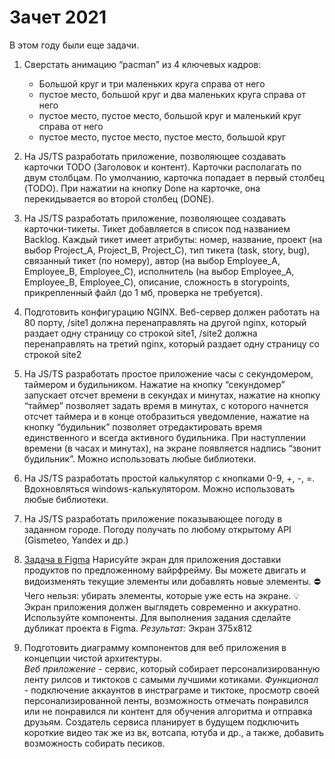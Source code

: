 # Зачет 2021

В этом году были еще задачи. 

1. Сверстать анимацию “pacman” из 4 ключевых кадров:
   * Большой круг и три маленьких круга справа от него
   * пустое место, большой круг и два маленьких круга справа от него
   * пустое место, пустое место, большой круг и маленький круг справа от него
   * пустое место, пустое место, пустое место, большой круг

2. На JS/TS разработать приложение, позволяющее создавать карточки TODO (Заголовок и контент). Карточки располагать по двум столбцам. По умолчанию, карточка попадает в первый столбец (TODO). При нажатии на кнопку Done на карточке, она перекидывается во второй столбец (DONE).

3. На JS/TS разработать приложение, позволяющее создавать карточки-тикеты. Тикет добавляется в список под названием Backlog. Каждый тикет имеет атрибуты: номер, название, проект (на выбор Project_A, Project_B, Project_C), тип тикета (task, story, bug), связанный тикет (по номеру), автор (на выбор Employee_A, Employee_B, Employee_C), исполнитель (на выбор Employee_A, Employee_B, Employee_C), описание, сложность в storypoints, прикрепленный файл (до 1 мб, проверка не требуется).

4. Подготовить конфигурацию NGINX. Веб-сервер должен работать на 80 порту, /site1 должна перенаправлять на другой nginx, который раздает одну страницу со строкой site1, /site2 должна перенаправлять на третий nginx, который раздает одну страницу со строкой site2 

5. На JS/TS разработать простое приложение часы с секундомером, таймером и будильником. Нажатие на кнопку “секундомер” запускает отсчет времени в секундах и минутах, нажатие на кнопку “таймер” позволяет задать время в минутах, с которого начнется отсчет таймера и в конце отобразиться уведомление, нажатие на кнопку “будильник” позволяет отредактировать время единственного и всегда активного будильника. При наступлении времени (в часах и минутах), на экране появляется надпись “звонит будильник”. Можно использовать любые библиотеки. 

6. На JS/TS разработать простой калькулятор с кнопками 0-9, +, -, =. Вдохновляться windows-калькулятором. Можно использовать любые библиотеки.  

7. На JS/TS разработать приложение показывающее погоду в заданном городе. Погоду получать по любому открытому API (Gismeteo, Yandex и др.)  

8. [Задача в Figma](https://www.figma.com/file/BxnULxCWQBKEac2uLwao2s/Design-Tasks) 
   Нарисуйте экран для приложения доставки продуктов по предложенному вайрфрейму. Вы можете двигать и видоизменять текущие элементы или добавлять новые элементы.
   ⛔️ Чего нельзя: убирать элементы, которые уже есть на экране.
   💡 Экран приложения должен выглядеть современно и аккуратно. Используйте компоненты.
	Для выполнения задания сделайте дубликат проекта в Figma.
	*Результат:* Экран 375x812

9.  Подготовить диаграмму компонентов для веб приложения в концепции чистой архитектуры.  
    *Веб приложение* - сервис, который собирает персонализированную ленту рилсов и тиктоков с самыми лучшими котиками. 
	*Функционал* - подключение аккаунтов в инстраграме и тиктоке, просмотр своей персонализированной ленты, возможность отмечать понравился или не понравился ли контент для обучения алгоритма и отправка друзьям. 
	Создатель сервиса планирует в будущем подключить короткие видео так же из вк, вотсапа, ютуба и др., а также, добавить возможность собирать песиков.  
